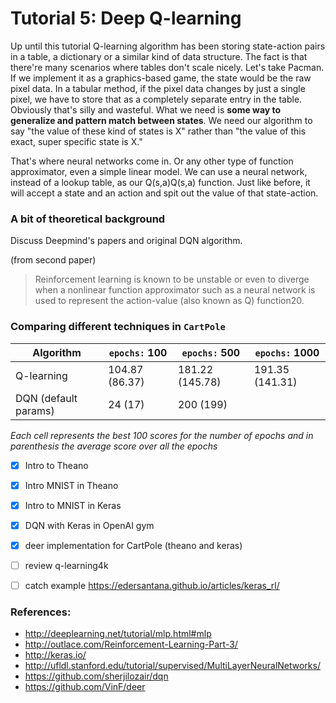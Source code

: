 Tutorial 5: Deep Q-learning
========

Up until this tutorial Q-learning algorithm has been storing state-action pairs in a table, a dictionary or a similar kind of data structure. The fact is that there're many scenarios where tables don't scale nicely. Let's take Pacman. If we implement it as a graphics-based game, the state would be the raw pixel data. In a tabular method, if the pixel data changes by just a single pixel, we have to store that as a completely separate entry in the table. Obviously that's silly and wasteful. What we need is **some way to generalize and pattern match between states**. We need our algorithm to say "the value of these kind of states is X" rather than "the value of this exact, super specific state is X."

That's where neural networks come in. Or any other type of function approximator, even a simple linear model. We can use a neural network, instead of a lookup table, as our  Q(s,a)Q(s,a)  function. Just like before, it will accept a state and an action and spit out the value of that state-action.

### A bit of theoretical background
Discuss Deepmind's papers and original DQN algorithm.

(from second paper)
>Reinforcement learning is known to be unstable or even to diverge when a nonlinear function approximator such as a neural network is used to represent the action-value (also known as Q) function20.

### Comparing different techniques in `CartPole`


| Algorithm | `epochs:` 100 | `epochs:` 500  | `epochs:` 1000  |
|-----------|----------------|----------------|-----------------|
| Q-learning| 104.87 (86.37) | 181.22 (145.78) | 191.35 (141.31) |
| DQN (default params)	| 24 (17) | 200 (199) | |

*Each cell represents the best 100 scores for the number of epochs and in parenthesis the average score over all the epochs*


- [x] Intro to Theano
- [x] Intro MNIST in Theano
- [x] Intro to MNIST in Keras
- [x] DQN with Keras in OpenAI gym
- [x] deer implementation for CartPole (theano and keras)


- [ ] review q-learning4k
- [ ] catch example https://edersantana.github.io/articles/keras_rl/

### References:
- http://deeplearning.net/tutorial/mlp.html#mlp
- http://outlace.com/Reinforcement-Learning-Part-3/
- http://keras.io/
- http://ufldl.stanford.edu/tutorial/supervised/MultiLayerNeuralNetworks/
- https://github.com/sherjilozair/dqn
- https://github.com/VinF/deer


